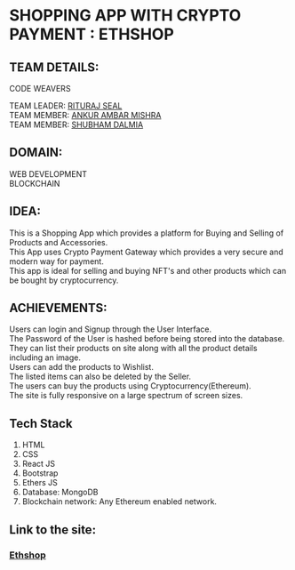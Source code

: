 # SHOPPING APP WITH CRYPTO PAYMENT : ETHSHOP

## TEAM DETAILS:
CODE WEAVERS

TEAM LEADER: [RITURAJ SEAL](https://github.com/Riturajseal2001)\
TEAM MEMBER: [ANKUR AMBAR MISHRA](https://github.com/Ankur-1717)\
TEAM MEMBER: [SHUBHAM DALMIA](https://github.com/shubham-dalmia)

## DOMAIN:
WEB DEVELOPMENT\
BLOCKCHAIN

## IDEA:
This is a Shopping App which provides a platform for Buying and Selling of Products and Accessories.\
This App uses Crypto Payment Gateway which provides a very secure and modern way for payment.\
This app is ideal for selling and buying NFT's and other products which can be bought by cryptocurrency.

## ACHIEVEMENTS:
Users can login and Signup through the User Interface.\
The Password of the User is hashed before being stored into the database.\
They can list their products on site along with all the product details including an image.\
Users can add the products to Wishlist.\
The listed items can also be deleted by the Seller.\
The users can buy the products using Cryptocurrency(Ethereum).\
The site is fully responsive on a large spectrum of screen sizes.

## Tech Stack
1. HTML 
2. CSS
3. React JS
4. Bootstrap
5. Ethers JS
6. Database: MongoDB
7. Blockchain network: Any Ethereum enabled network.

## Link to the site:
### [Ethshop](https://ethshop.web.app/)

